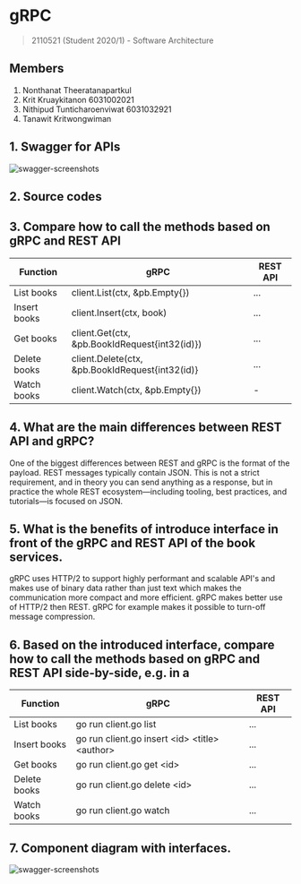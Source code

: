 # gRPC

> 2110521 (Student 2020/1) - Software Architecture

## Members

1. Nonthanat Theeratanapartkul
2. Krit Kruaykitanon 6031002021
3. Nithipud Tunticharoenviwat 6031032921
4. Tanawit Kritwongwiman

## 1. Swagger for APIs

![swagger-screenshots](http://lmsotfy.com/so.png)

## 2. Source codes

## 3. Compare how to call the methods based on gRPC and REST API

| Function     | gRPC                                            | REST API |
| ------------ | ----------------------------------------------- | -------- |
| List books   | client.List(ctx, &pb.Empty{})                   | ...      |
| Insert books | client.Insert(ctx, book)                        | ...      |
| Get books    | client.Get(ctx, &pb.BookIdRequest{int32(id)})   | ...      |
| Delete books | client.Delete(ctx, &pb.BookIdRequest{int32(id)} | ...      |
| Watch books  | client.Watch(ctx, &pb.Empty{})                  | -        |

## 4. What are the main differences between REST API and gRPC?

One of the biggest differences between REST and gRPC is the format of the payload. REST messages typically contain JSON. This is not a strict requirement, and in theory you can send anything as a response, but in practice the whole REST ecosystem—including tooling, best practices, and tutorials—is focused on JSON.

## 5. What is the benefits of introduce interface in front of the gRPC and REST API of the book services.

gRPC uses HTTP/2 to support highly performant and scalable API's and makes use of binary data rather than just text which makes the communication more compact and more efficient. gRPC makes better use of HTTP/2 then REST. gRPC for example makes it possible to turn-off message compression.

## 6. Based on the introduced interface, compare how to call the methods based on gRPC and REST API side-by-side, e.g. in a

| Function     | gRPC                                                | REST API |
| ------------ | --------------------------------------------------- | -------- |
| List books   | go run client.go list                               | ...      |
| Insert books | go run client.go insert \<id\> \<title\> \<author\> | ...      |
| Get books    | go run client.go get \<id\>                         | ...      |
| Delete books | go run client.go delete \<id\>                      | ...      |
| Watch books  | go run client.go watch                              | ...      |

## 7. Component diagram with interfaces.

![swagger-screenshots](http://lmsotfy.com/so.png)
